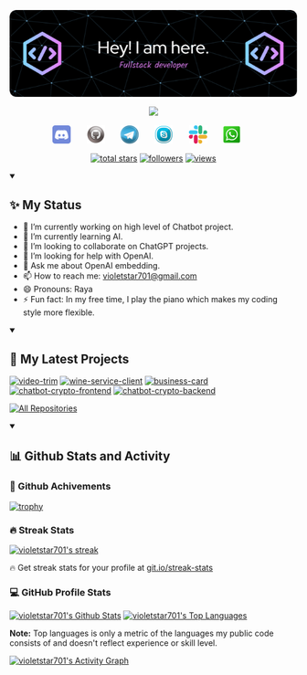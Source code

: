 <p align="center">
  <a href="https://github.com/violetstar701">
    <img src="./img/header.png" alt="Raya" /></a>
</p>

<p align="center">
  <!-- Typing SVG by DenverCoder1 - https://github.com/DenverCoder1/readme-typing-svg -->
  <a href="https://github.com/DenverCoder1/readme-typing-svg">
    <img src="https://readme-typing-svg.demolab.com/?lines=Full-stack%20web%20and%20app%20developer;5%2B%20years%20of%20coding%20experience;Always%20learning%20new%20things&font=Fira%20Code&center=true&width=440&height=45&color=lean&vCenter=true&pause=1000&size=22" /></a>
</p>

<!-- Social icons section -->
<p align="center">
  <a href="https://discord.gg/" alt="Discord" title="Dev Pro Tips Discord Server"><img width="32px" src="./img/discord.png"/></a>
  &#8287;&#8287;&#8287;&#8287;&#8287;
  <a href="https://github.com/violetstar701" alt="Github" title="Github"><img width="32px" src="./img/github.png"/></a>
  &#8287;&#8287;&#8287;&#8287;&#8287;
  <a href="https://" alt="Telegram" title="Telegram"><img width="32px" src="./img/telegram.png"/></a>
  &#8287;&#8287;&#8287;&#8287;&#8287;
  <a href="https://" alt="Skype" title="Skype"><img width="32px" src="./img/skype.png"/></a>
  &#8287;&#8287;&#8287;&#8287;&#8287;
  <a href="https://" alt="Slack" title="Slack"><img width="32px" src="./img/slack.png"/></a>
  &#8287;&#8287;&#8287;&#8287;&#8287;
  <a href="https://" alt="Whatsapp" title="Whatsapp"><img width="32px" src="./img/whatsapp.png"/></a>
  &#8287;&#8287;&#8287;&#8287;&#8287;
<br/>

<!-- Social badges section -->
<!-- Badges with custom icons - https://github.com/DenverCoder1/custom-icon-badges -->
<!-- View counter - https://github.com/DenverCoder1/Simple-View-Counter -->
<p align="center">
  <a href="https://github.com/violetstar701?tab=repositories&sort=stargazers">
    <img alt="total stars" title="Total stars on GitHub" src="https://custom-icon-badges.demolab.com/github/stars/violetstar701?color=55960c&style=for-the-badge&labelColor=488207&logo=star"/></a>
  <a href="https://github.com/violetstar701?tab=followers">
    <img alt="followers" title="Follow me on Github" src="https://custom-icon-badges.demolab.com/github/followers/violetstar701?color=236ad3&labelColor=1155ba&style=for-the-badge&logo=person-add&label=Follow&logoColor=white"/></a>
  <a href="https://github.com/violetstar701/Simple-View-Counter">
    <img alt="views" title="GitHub profile views" src="https://komarev.com/ghpvc/?username=violetstar701&style=for-the-badge&color=blueviolet"/></a>
</p>

<details open>
  <summary><h2>✨ My Status</h2></summary>
  
  - 🔭 I’m currently working on high level of Chatbot project.
  - 🌱 I’m currently learning AI.
  - 👯 I’m looking to collaborate on ChatGPT projects.
  - 🤔 I’m looking for help with OpenAI. 
  - 💬 Ask me about OpenAI embedding.
  - 📫 How to reach me: violetstar701@gmail.com
  - 😄 Pronouns: Raya
  - ⚡ Fun fact: In my free time, I play the piano which makes my coding style more flexible.
</details>

<details open> 
  <summary><h2>📘 My Latest Projects</h2></summary>

  <!-- Repo info cards - https://github.com/anuraghazra/github-readme-stats -->
  <!-- Small repo cards (fork) - https://github.com/DenverCoder1/github-readme-stats -->
  <p align="left">
    <a href="https://github.com/violetstar701/video-trim"><img width="278" src="https://denvercoder1-github-readme-stats.vercel.app/api/pin/?username=violetstar701&repo=video-trim&theme=react&bg_color=1F222E&title_color=F85D7F&hide_border=true&icon_color=F8D866&show_icons=true" alt="video-trim"></a>
    <a href="https://github.com/violetstar701/wine-service-client"><img width="278" src="https://denvercoder1-github-readme-stats.vercel.app/api/pin/?username=violetstar701&repo=wine-service-client&theme=react&bg_color=1F222E&title_color=F85D7F&hide_border=true&icon_color=F8D866&show_icons=true" alt="wine-service-client"></a>
    <a href="https://github.com/violetstar701/business-card"><img width="278" src="https://denvercoder1-github-readme-stats.vercel.app/api/pin/?username=violetstar701&repo=business-card&theme=react&bg_color=1F222E&title_color=F85D7F&hide_border=true&icon_color=F8D866&show_icons=true" alt="business-card"></a>
    <a href="https://github.com/violetstar701/chatbot-crypto-frontend"><img width="278" src="https://denvercoder1-github-readme-stats.vercel.app/api/pin/?username=violetstar701&repo=chatbot-crypto-frontend&theme=react&bg_color=1F222E&title_color=F85D7F&hide_border=true&icon_color=F8D866&show_icons=true&show_description=false" alt="chatbot-crypto-frontend"></a>
    <a href="https://github.com/violetstar701/chatbot-crypto-backend"><img width="278" src="https://denvercoder1-github-readme-stats.vercel.app/api/pin/?username=violetstar701&repo=chatbot-crypto-backend&theme=react&bg_color=1F222E&title_color=F85D7F&hide_border=true&icon_color=F8D866&show_icons=true&show_description=false" alt="chatbot-crypto-backend"></a>
  </p>

<a href="https://github.com/violetstar701?tab=repositories&sort=stargazers"><img alt="All Repositories" title="All Repositories" src="https://custom-icon-badges.demolab.com/badge/-Click%20Here%20For%20All%20My%20Repos-1F222E?style=for-the-badge&logoColor=white&logo=repo"/></a>

</details>

<details open> 
  <summary><h2>📊 Github Stats and Activity</h2></summary>

<h3>🚀 Github Achivements</h3>

[![trophy](https://github-profile-trophy.vercel.app/?username=violetstar701&theme=onedark)](https://github.com/ryo-ma/github-profile-trophy)

  <h3>🔥 Streak Stats</h3>

  <!-- GitHub Readme Streak Stats - https://github.com/DenverCoder1/github-readme-streak-stats -->
  <p>
    <a href="https://github.com/DenverCoder1/github-readme-streak-stats">
      <img title="🔥 Get streak stats for your profile at git.io/streak-stats" alt="violetstar701's streak" src="https://streak-stats.demolab.com/?user=violetstar701&theme=monokai-metallian&hide_border=true"/>
    </a>
    <p>🔥 Get streak stats for your profile at <a href="https://git.io/streak-stats">git.io/streak-stats</a></p>
  </p>

  <h3>💻 GitHub Profile Stats</h3>

  <!-- https://github.com/anuraghazra/github-readme-stats -->

<a href="https://github.com/anuraghazra/github-readme-stats"><img alt="violetstar701's Github Stats" src="https://denvercoder1-github-readme-stats.vercel.app/api/?username=violetstar701&show_icons=true&include_all_commits=true&count_private=true&theme=react&hide_border=true&bg_color=1F222E&title_color=F85D7F&icon_color=F8D866" height="192px"/></a>
<a href="https://github.com/anuraghazra/github-readme-stats"><img alt="violetstar701's Top Languages" src="https://denvercoder1-github-readme-stats.vercel.app/api/top-langs/?username=violetstar701&langs_count=8&layout=compact&theme=react&hide_border=true&bg_color=1F222E&title_color=F85D7F&icon_color=F8D866&hide=Jupyter%20Notebook,Roff" height="192px"/></a>
<br/>

<b>Note:</b> Top languages is only a metric of the languages my public code consists of and doesn't reflect experience or skill level.

  <!-- https://github.com/ashutosh00710/github-readme-activity-graph -->

<a href="https://github.com/ashutosh00710/github-readme-activity-graph"><img alt="violetstar701's Activity Graph" src="https://github-readme-activity-graph.cyclic.app/graph/?username=violetstar701&bg_color=1F222E&color=F8D866&line=F85D7F&point=FFFFFF&hide_border=true" /></a>

</details>
